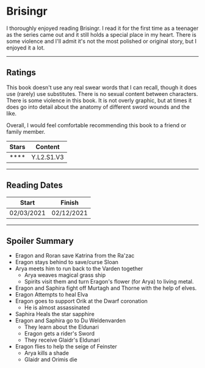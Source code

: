 # Brisingr
I thoroughly enjoyed reading Brisingr. I read it for the first time as a teenager as the series came out and it still holds a special place in my heart. There is some violence and I'll admit it's not the most polished or original story, but I enjoyed it a lot.

---

## Ratings

This book doesn't use any real swear words that I can recall, though it does use (rarely) use substitutes. There is no sexual content between characters. There is some violence in this book. It is not overly graphic, but at times it does go into detail about the anatomy of different sword wounds and the like.

Overall, I would feel comfortable recommending this book to a friend or family member.

| Stars | Content | 
| ----- | ------- |
| ****  | Y.L2.S1.V3 | \

---

## Reading Dates
| Start | Finish |
| ---------- | ---------- |
| 02/03/2021 | 02/12/2021 |

---

## Spoiler Summary
* Eragon and Roran save Katrina from the Ra'zac
* Eragon stays behind to save/curse Sloan
* Arya meets him to run back to the Varden together
    * Arya weaves magical grass ship
    * Spirits visit them and turn Eragon's flower (for Arya) to living metal.
* Eragon and Saphira fight off Murtagh and Thorne with the help of elves.
* Eragon Attempts to heal Elva
* Eragon goes to support Orik at the Dwarf coronation
    * He is almost assassinated
* Saphira Heals the star sapphire
* Eragon and Saphira go to Du Weldenvarden
    * They learn about the Eldunari
    * Eragon gets a rider's Sword
    * They receive Glaidr's Eldunari
* Eragon flies to help the seige of Feinster
    * Arya kills a shade
    * Glaidr and Orimis die




